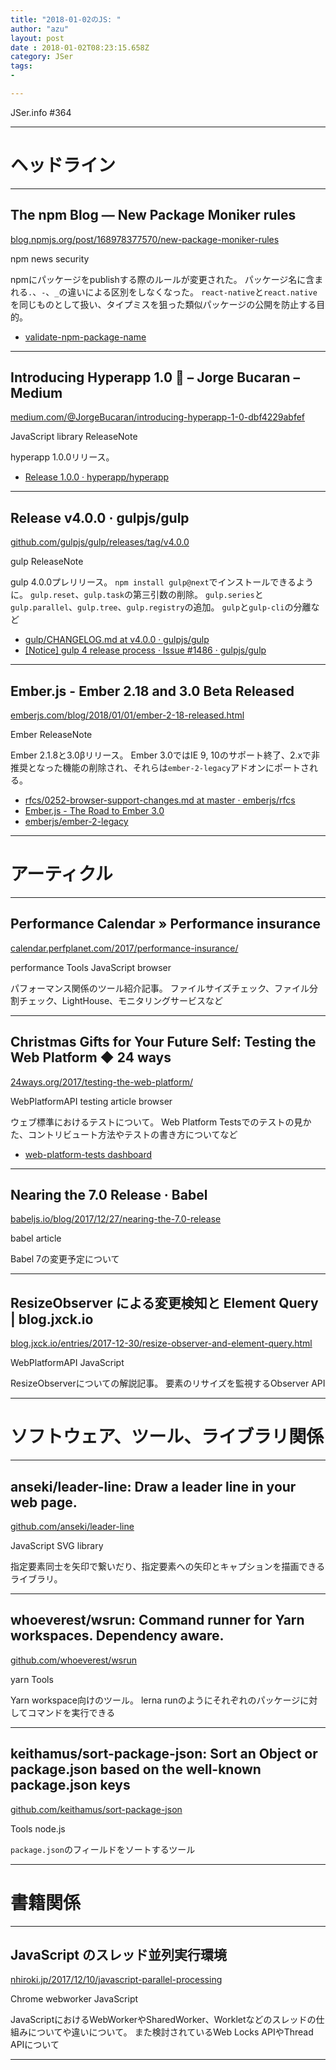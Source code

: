 ```yaml
---
title: "2018-01-02のJS: "
author: "azu"
layout: post
date : 2018-01-02T08:23:15.658Z
category: JSer
tags:
-

---
```


JSer.info #364

----

<h1 class="site-genre">ヘッドライン</h1>

----

## The npm Blog — New Package Moniker rules
[blog.npmjs.org/post/168978377570/new-package-moniker-rules](http://blog.npmjs.org/post/168978377570/new-package-moniker-rules "The npm Blog — New Package Moniker rules")
<p class="jser-tags jser-tag-icon"><span class="jser-tag">npm</span> <span class="jser-tag">news</span> <span class="jser-tag">security</span></p>

npmにパッケージをpublishする際のルールが変更された。
パッケージ名に含まれる`.`、`-`、`_`の違いによる区別をしなくなった。
`react-native`と`react.native`を同じものとして扱い、タイプミスを狙った類似パッケージの公開を防止する目的。

- [validate-npm-package-name](https://www.npmjs.com/package/validate-npm-package-name "validate-npm-package-name")

----

## Introducing Hyperapp 1.0 🎉 – Jorge Bucaran – Medium
[medium.com/@JorgeBucaran/introducing-hyperapp-1-0-dbf4229abfef](https://medium.com/@JorgeBucaran/introducing-hyperapp-1-0-dbf4229abfef "Introducing Hyperapp 1.0 🎉 – Jorge Bucaran – Medium")
<p class="jser-tags jser-tag-icon"><span class="jser-tag">JavaScript</span> <span class="jser-tag">library</span> <span class="jser-tag">ReleaseNote</span></p>

hyperapp 1.0.0リリース。

- [Release 1.0.0 · hyperapp/hyperapp](https://github.com/hyperapp/hyperapp/releases/tag/1.0.0 "Release 1.0.0 · hyperapp/hyperapp")

----

## Release v4.0.0 · gulpjs/gulp
[github.com/gulpjs/gulp/releases/tag/v4.0.0](https://github.com/gulpjs/gulp/releases/tag/v4.0.0 "Release v4.0.0 · gulpjs/gulp")
<p class="jser-tags jser-tag-icon"><span class="jser-tag">gulp</span> <span class="jser-tag">ReleaseNote</span></p>

gulp 4.0.0プレリリース。
`npm install gulp@next`でインストールできるように。
`gulp.reset`、`gulp.task`の第三引数の削除。
`gulp.series`と`gulp.parallel`、`gulp.tree`、`gulp.registry`の追加。
`gulp`と`gulp-cli`の分離など

- [gulp/CHANGELOG.md at v4.0.0 · gulpjs/gulp](https://github.com/gulpjs/gulp/blob/v4.0.0/CHANGELOG.md "gulp/CHANGELOG.md at v4.0.0 · gulpjs/gulp")
- [\[Notice\] gulp 4 release process · Issue #1486 · gulpjs/gulp](https://github.com/gulpjs/gulp/issues/1486 "\[Notice\] gulp 4 release process · Issue #1486 · gulpjs/gulp")

----

## Ember.js - Ember 2.18 and 3.0 Beta Released
[emberjs.com/blog/2018/01/01/ember-2-18-released.html](https://emberjs.com/blog/2018/01/01/ember-2-18-released.html "Ember.js - Ember 2.18 and 3.0 Beta Released")
<p class="jser-tags jser-tag-icon"><span class="jser-tag">Ember</span> <span class="jser-tag">ReleaseNote</span></p>

Ember 2.1.8と3.0βリリース。
Ember 3.0ではIE 9, 10のサポート終了、2.xで非推奨となった機能の削除され、それらは`ember-2-legacy`アドオンにポートされる。

- [rfcs/0252-browser-support-changes.md at master · emberjs/rfcs](https://github.com/emberjs/rfcs/blob/master/text/0252-browser-support-changes.md "rfcs/0252-browser-support-changes.md at master · emberjs/rfcs")
- [Ember.js - The Road to Ember 3.0](https://www.emberjs.com/blog/2017/10/03/the-road-to-ember-3-0.html "Ember.js - The Road to Ember 3.0")
- [emberjs/ember-2-legacy](https://github.com/emberjs/ember-2-legacy "emberjs/ember-2-legacy")

----
<h1 class="site-genre">アーティクル</h1>

----

## Performance Calendar » Performance insurance
[calendar.perfplanet.com/2017/performance-insurance/](https://calendar.perfplanet.com/2017/performance-insurance/ "Performance Calendar » Performance insurance")
<p class="jser-tags jser-tag-icon"><span class="jser-tag">performance</span> <span class="jser-tag">Tools</span> <span class="jser-tag">JavaScript</span> <span class="jser-tag">browser</span></p>

パフォーマンス関係のツール紹介記事。
ファイルサイズチェック、ファイル分割チェック、LightHouse、モニタリングサービスなど


----

## Christmas Gifts for Your Future Self: Testing the Web Platform ◆ 24 ways
[24ways.org/2017/testing-the-web-platform/](https://24ways.org/2017/testing-the-web-platform/ "Christmas Gifts for Your Future Self: Testing the Web Platform ◆ 24 ways")
<p class="jser-tags jser-tag-icon"><span class="jser-tag">WebPlatformAPI</span> <span class="jser-tag">testing</span> <span class="jser-tag">article</span> <span class="jser-tag">browser</span></p>

ウェブ標準におけるテストについて。
Web Platform Testsでのテストの見かた、コントリビュート方法やテストの書き方についてなど

- [web-platform-tests dashboard](https://wpt.fyi/ "web-platform-tests dashboard")

----

## Nearing the 7.0 Release · Babel
[babeljs.io/blog/2017/12/27/nearing-the-7.0-release](https://babeljs.io/blog/2017/12/27/nearing-the-7.0-release "Nearing the 7.0 Release · Babel")
<p class="jser-tags jser-tag-icon"><span class="jser-tag">babel</span> <span class="jser-tag">article</span></p>

Babel 7の変更予定について


----

## ResizeObserver による変更検知と Element Query | blog.jxck.io
[blog.jxck.io/entries/2017-12-30/resize-observer-and-element-query.html](https://blog.jxck.io/entries/2017-12-30/resize-observer-and-element-query.html "ResizeObserver による変更検知と Element Query | blog.jxck.io")
<p class="jser-tags jser-tag-icon"><span class="jser-tag">WebPlatformAPI</span> <span class="jser-tag">JavaScript</span></p>

ResizeObserverについての解説記事。
要素のリサイズを監視するObserver API


----
<h1 class="site-genre">ソフトウェア、ツール、ライブラリ関係</h1>

----

## anseki/leader-line: Draw a leader line in your web page.
[github.com/anseki/leader-line](https://github.com/anseki/leader-line "anseki/leader-line: Draw a leader line in your web page.")
<p class="jser-tags jser-tag-icon"><span class="jser-tag">JavaScript</span> <span class="jser-tag">SVG</span> <span class="jser-tag">library</span></p>

指定要素同士を矢印で繋いだり、指定要素への矢印とキャプションを描画できるライブラリ。


----

## whoeverest/wsrun: Command runner for Yarn workspaces. Dependency aware.
[github.com/whoeverest/wsrun](https://github.com/whoeverest/wsrun "whoeverest/wsrun: Command runner for Yarn workspaces. Dependency aware.")
<p class="jser-tags jser-tag-icon"><span class="jser-tag">yarn</span> <span class="jser-tag">Tools</span></p>

Yarn workspace向けのツール。
lerna runのようにそれぞれのパッケージに対してコマンドを実行できる


----

## keithamus/sort-package-json: Sort an Object or package.json based on the well-known package.json keys
[github.com/keithamus/sort-package-json](https://github.com/keithamus/sort-package-json "keithamus/sort-package-json: Sort an Object or package.json based on the well-known package.json keys")
<p class="jser-tags jser-tag-icon"><span class="jser-tag">Tools</span> <span class="jser-tag">node.js</span></p>

`package.json`のフィールドをソートするツール


----
<h1 class="site-genre">書籍関係</h1>

----

## JavaScript のスレッド並列実行環境
[nhiroki.jp/2017/12/10/javascript-parallel-processing](http://nhiroki.jp/2017/12/10/javascript-parallel-processing "JavaScript のスレッド並列実行環境")
<p class="jser-tags jser-tag-icon"><span class="jser-tag">Chrome</span> <span class="jser-tag">webworker</span> <span class="jser-tag">JavaScript</span></p>

JavaScriptにおけるWebWorkerやSharedWorker、Workletなどのスレッドの仕組みについてや違いについて。
また検討されているWeb Locks APIやThread APIについて


----
